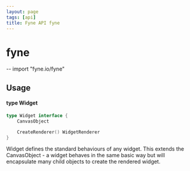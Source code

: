 ```yaml
---
layout: page
tags: [api]
title: Fyne API fyne
---
```


# fyne
--
    import "fyne.io/fyne"

## Usage

#### type Widget

```go
type Widget interface {
	CanvasObject

	CreateRenderer() WidgetRenderer
}
```

Widget defines the standard behaviours of any widget. This extends the CanvasObject - a widget behaves in the same basic way but will encapsulate many child objects to create the rendered widget.
